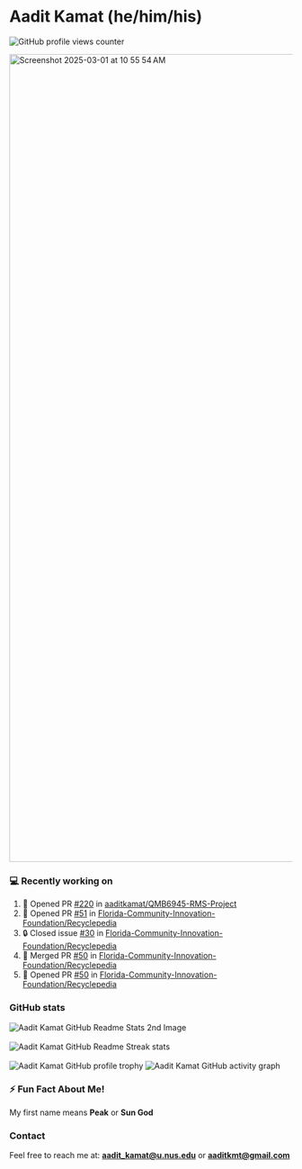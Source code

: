 # Aadit Kamat (he/him/his)
![GitHub profile views counter](https://komarev.com/ghpvc/?username=aaditkamat)

<img width="1436" alt="Screenshot 2025-03-01 at 10 55 54 AM" src="https://github.com/user-attachments/assets/42e818a5-0543-42c9-8379-b9a8b22076d5" />

### 💻 Recently working on
<!--START_SECTION:activity-->
1. 💪 Opened PR [#220](https://github.com/aaditkamat/QMB6945-RMS-Project/pull/220) in [aaditkamat/QMB6945-RMS-Project](https://github.com/aaditkamat/QMB6945-RMS-Project)
2. 💪 Opened PR [#51](https://github.com/Florida-Community-Innovation-Foundation/Recyclepedia/pull/51) in [Florida-Community-Innovation-Foundation/Recyclepedia](https://github.com/Florida-Community-Innovation-Foundation/Recyclepedia)
3. 🔒 Closed issue [#30](https://github.com/Florida-Community-Innovation-Foundation/Recyclepedia/issues/30) in [Florida-Community-Innovation-Foundation/Recyclepedia](https://github.com/Florida-Community-Innovation-Foundation/Recyclepedia)
4. 🎉 Merged PR [#50](https://github.com/Florida-Community-Innovation-Foundation/Recyclepedia/pull/50) in [Florida-Community-Innovation-Foundation/Recyclepedia](https://github.com/Florida-Community-Innovation-Foundation/Recyclepedia)
5. 💪 Opened PR [#50](https://github.com/Florida-Community-Innovation-Foundation/Recyclepedia/pull/50) in [Florida-Community-Innovation-Foundation/Recyclepedia](https://github.com/Florida-Community-Innovation-Foundation/Recyclepedia)
<!--END_SECTION:activity-->

### GitHub stats
<div>
  <img align="center" src="https://github-readme-stats.vercel.app/api?username=aaditkamat&show_icons=true&locale=en" alt="Aadit Kamat GitHub Readme Stats 2nd Image" />
  <br><br>
  <img align="center" src="https://github-readme-streak-stats.herokuapp.com/?user=aaditkamat" alt="Aadit Kamat GitHub Readme Streak stats" />
  <br><br>
  <img src="https://github-profile-trophy.vercel.app/?username=aaditkamat&theme=onedark" alt="Aadit Kamat GitHub profile trophy" />
  <img src="https://github-readme-activity-graph.vercel.app/graph?username=aaditkamat" alt="Aadit Kamat GitHub activity graph" />
</div>


### ⚡ Fun Fact About Me!
My first name means **Peak** or **Sun God**

### Contact
Feel free to reach me at: **aadit_kamat@u.nus.edu** or **aaditkmt@gmail.com**


